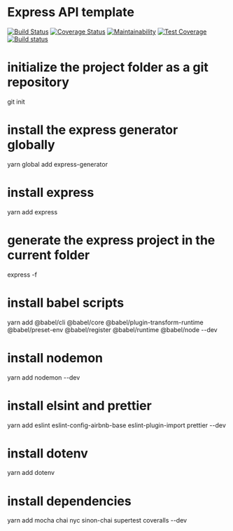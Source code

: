 # Express API template
[![Build Status](https://travis-ci.com/Justin-Mitchell/express-api-template.svg?xtoken=ycsC4nJsx3mRkpCkjceX&branch=development)](https://travis-ci.com/Justin-Mitchell/express-api-template?branch=development)
[![Coverage Status](https://coveralls.io/repos/github/Justin-Mitchell/express-api-template/badge.svg?branch=development&t=89ECjd)](https://coveralls.io/github/Justin-Mitchell/express-api-template?branch=development)
[![Maintainability](https://api.codeclimate.com/v1/badges/1b6759ab22cdafc43f37/maintainability)](https://codeclimate.com/github/Justin-Mitchell/express-api-template/maintainability)
[![Test Coverage](https://api.codeclimate.com/v1/badges/1b6759ab22cdafc43f37/test_coverage)](https://codeclimate.com/github/Justin-Mitchell/express-api-template/test_coverage)
[![Build status](https://ci.appveyor.com/api/projects/status/18n1nj1n219i293l/branch/development?svg=true)](https://ci.appveyor.com/project/Justin-Mitchell/express-api-template/branch/development)
# initialize the project folder as a git repository
git init

# install the express generator globally
yarn global add express-generator

# install express
yarn add express

# generate the express project in the current folder
express -f

# install babel scripts
yarn add @babel/cli @babel/core @babel/plugin-transform-runtime @babel/preset-env @babel/register @babel/runtime @babel/node --dev

# install nodemon
yarn add nodemon --dev

# install elsint and prettier
yarn add eslint eslint-config-airbnb-base eslint-plugin-import prettier --dev

# install dotenv
yarn add dotenv

# install dependencies
yarn add mocha chai nyc sinon-chai supertest coveralls --dev
